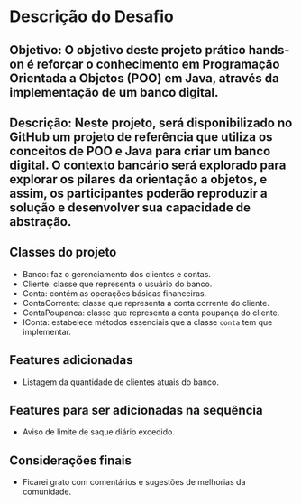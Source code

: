 # Descrição do Desafio

## Objetivo: O objetivo deste projeto prático hands-on é reforçar o conhecimento em Programação Orientada a Objetos (POO) em Java, através da implementação de um banco digital.

## Descrição: Neste projeto, será disponibilizado no GitHub um projeto de referência que utiliza os conceitos de POO e Java para criar um banco digital. O contexto bancário será explorado para explorar os pilares da orientação a objetos, e assim, os participantes poderão reproduzir a solução e desenvolver sua capacidade de abstração.

## Classes do projeto
- Banco: faz o gerenciamento dos clientes e contas.
- Cliente: classe que representa o usuário do banco.
- Conta: contém as operações básicas financeiras.
- ContaCorrente: classe que representa a conta corrente do cliente.
- ContaPoupanca: classe que representa a conta poupança do cliente.
- IConta: estabelece métodos essenciais que a classe ```conta``` tem que implementar.

## Features adicionadas
- Listagem da quantidade de clientes atuais do banco.

## Features para ser adicionadas na sequência
- Aviso de limite de saque diário excedido.

## Considerações finais
- Ficarei grato com comentários e sugestões de melhorias da comunidade.